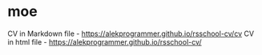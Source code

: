 # moe
CV in Markdown file - https://alekprogrammer.github.io/rsschool-cv/cv
CV in html file - https://alekprogrammer.github.io/rsschool-cv/
